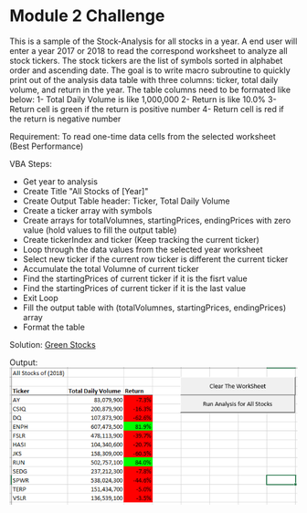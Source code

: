 # Module 2 Challenge 
This is a sample of the Stock-Analysis for all stocks in a year. A end user will enter a year 2017 or 2018 to read the correspond worksheet to analyze all stock tickers.
The stock tickers are the list of symbols sorted in alphabet order and ascending date. The goal is to write macro subroutine to quickly print out of the analysis data table with three columns:
ticker, total daily volume, and return in the year. The table columns need to be formated like below:
1- Total Daily Volume is like 1,000,000
2- Return is like 10.0%
3- Return cell is green if the return is positive number
4- Return cell is red if the return is negative number

Requirement: To read one-time data cells from the selected worksheet (Best Performance)

VBA Steps:
- Get year to analysis
- Create Title "All Stocks of [Year]"
- Create Output Table header: Ticker, Total Daily Volume
- Create a ticker array with symbols
- Create arrays for totalVolumnes, startingPrices, endingPrices with zero value (hold values to fill the output table)
- Create tickerIndex and ticker (Keep tracking the current ticker)
- Loop through the data values from the selected year worksheet
- Select new ticker if the current row ticker is different the current ticker
- Accumulate the total Volumne of current ticker
- Find the startingPrices of current ticker if it is the fisrt value
- Find the startingPrices of current ticker if it is the last value
- Exit Loop
- Fill the output table with (totalVolumnes, startingPrices, endingPrices) array
- Format the table

Solution:
[Green Stocks](green_stocks.xlsm)

Output:
![Sample Output](Sample_stocks.png)





